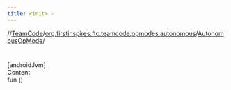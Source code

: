```yaml
---
title: <init> -
---
```

//[TeamCode](../../index.md)/[org.firstinspires.ftc.teamcode.opmodes.autonomous](../index.md)/[AutonomousOpMode](index.md)/[<init>](-init-.md)



# <init>  
[androidJvm]  
Content  
fun [<init>](-init-.md)()  



